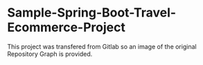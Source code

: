 # Sample-Spring-Boot-Travel-Ecommerce-Project
This project was transfered from Gitlab so an image of the original Repository Graph is provided.
